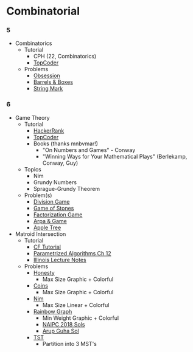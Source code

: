# Combinatorial

### 5

  * Combinatorics
    * Tutorial
      * CPH (22, Combinatorics)
      * [TopCoder](https://www.topcoder.com/community/data-science/data-science-tutorials/basics-of-combinatorics/)
    * Problems
      * [Obsession](http://codeforces.com/contest/869/problem/C) [](79)
      * [Barrels & Boxes](http://codeforces.com/contest/768/problem/F) [](83)
      * [String Mark](http://codeforces.com/contest/895/problem/D) [](108)

### 6

  * Game Theory
    * Tutorial
      * [HackerRank](https://www.hackerrank.com/topics/game-theory-and-grundy-numbers)
      * [TopCoder](https://www.topcoder.com/community/data-science/data-science-tutorials/algorithm-games/)
      * Books (thanks mnbvmar!)
        * "On Numbers and Games" - Conway
        * "Winning Ways for Your Mathematical Plays" (Berlekamp, Conway, Guy)
    * Topics
      * Nim
      * Grundy Numbers
      * Sprague-Grundy Theorem
    * Problem(s)
      * [Division Game](https://uva.onlinejudge.org/index.php?option=onlinejudge&page=show_problem&problem=2959)
      * [Game of Stones](http://codeforces.com/problemset/problem/768/E) [](59)
      * [Factorization Game](https://www.hackerearth.com/problem/algorithm/mancunian-and-factorization-game-b8794702/) [](61)
      * [Arpa & Game](http://codeforces.com/contest/850/problem/C) [](66)
      * [Apple Tree](http://codeforces.com/contest/812/problem/E) [](67)
  * Matroid Intersection
    * Tutorial
      * [CF Tutorial](https://codeforces.com/blog/entry/69287)
      * [Parametrized Algorithms Ch 12](http://parameterized-algorithms.mimuw.edu.pl/parameterized-algorithms.pdf)
      * [Illinois Lecture Notes](https://courses.engr.illinois.edu/cs598csc/sp2010/Lectures/Lecture17.pdf)
    * Problems
      * [Honesty](https://www.urionlinejudge.com.br/judge/en/problems/view/2128)
        * Max Size Graphic + Colorful
      * [Coins](https://www.spoj.com/problems/COIN/)
        * Max Size Graphic + Colorful
      * [Nim](https://codeforces.com/gym/102156/problem/D)
        * Max Size Linear + Colorful
      * [Rainbow Graph](https://open.kattis.com/problems/rainbowgraph)
        * Min Weight Graphic + Colorful
        * [NAIPC 2018 Sols](http://serjudging.vanb.org/?p=1165)
        * [Arup Guha Sol](http://www.cs.ucf.edu/~dmarino/progcontests/mysols/northamerica/2018/g.java)
      * [TST](https://dmoj.ca/problem/dmopc19c3p6)
        * Partition into 3 MST's
